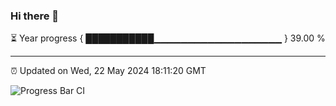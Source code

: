 ### Hi there 👋

⏳ Year progress { ███████████▁▁▁▁▁▁▁▁▁▁▁▁▁▁▁▁▁▁▁ } 39.00 %

---

⏰ Updated on Wed, 22 May 2024 18:11:20 GMT

![Progress Bar CI](https://github.com/Shyam-Makwana/GitHub-Actions-Demo/workflows/Progress%20Bar%20CI/badge.svg)
